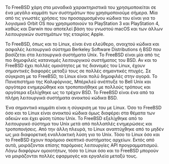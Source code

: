 Το FreeBSD χάρη στα μοναδικά χαρακτηριστικά του χρησιμοποιείται σε ένα μεγάλο κομμάτι των συστημάτων που χρησιμοποιούμε σήμερα. Μία από τις γνωστές χρήσεις του προσαρμοσμένου κώδικα του είναι για το λογισμικό Orbit OS που χρησιμοποιούν τα  PlayStation 3 και PlayStation 4, καθώς και Darwin που αποτελεί βάση του γνωστού macOS και των άλλων λειτουργικών συστημάτων της εταιρίας Apple. 

Το FreeBSD, όπως και το Linux, είναι ένα ελεύθερο, ανοιχτού κώδικα και ασφαλές λειτουργικό σύστημα Berkeley Software Distributions ή BSD που βασίζεται στα λειτουργικά συστήματα Unix. Το FreeBSD είναι μία από τις πιο δημοφιλείς κατανομές λειτουργικού συστήματος του BSD. Αν και το FreeBSD έχει πολλές ομοιότητες με τις διανομές του Linux, έχουν σημαντικές διαφορές μεταξύ τους σε πολλές σημαντικές πτυχές. Σε σύγκριση με το FreeBSD, το Linux είναι πολύ δημοφιλές στην αγορά. Το Πανεπιστήμιο της Καλιφόρνιας, Μπέρκλεϋ ανέπτυξε το Bell Unix και αργότερα ενημερώθηκε και τροποποιήθηκε με πολλούς τρόπους και αργότερα εξελίχθηκε ως το τρέχον BSD. Το FreeBSD είναι ένα από τα πλήρη λειτουργικά συστήματα ανοικτού κώδικα BSD. 

Ένα σημαντικό κομμάτι είναι η σύγκριση με του με Linux. Όσο το FreeBSD όσο και το Linux είναι ανοικτού κώδικα όμως διαφέρει στα θέματα των αδειών και έχει φύση τύπου Unix. Το FreeBSD εξελίχθηκε από το λειτουργικό σύστημα του Unix  μετά από πολλαπλές ενημερώσεις και τροποποιήσεις. Από την άλλη πλευρά, το Linux αναπτύχθηκε από το μηδέν ως μια διαφορετική εναλλακτική λύση για το Unix. Τόσο το Linux όσο και το FreeBSD έχουν παρόμοιο σκεπτικό συστήματος αρχείων. Εκτός από αυτά, μοιράζονται επίσης παρόμοιες λειτουργίες API προγραμματισμού. Λόγω διαφόρων ομοιοτήτων, τόσο το Linux όσο και το FreeBSD μπορούν να μοιράζονται πολλές εφαρμογές και εργαλεία μεταξύ τους.

